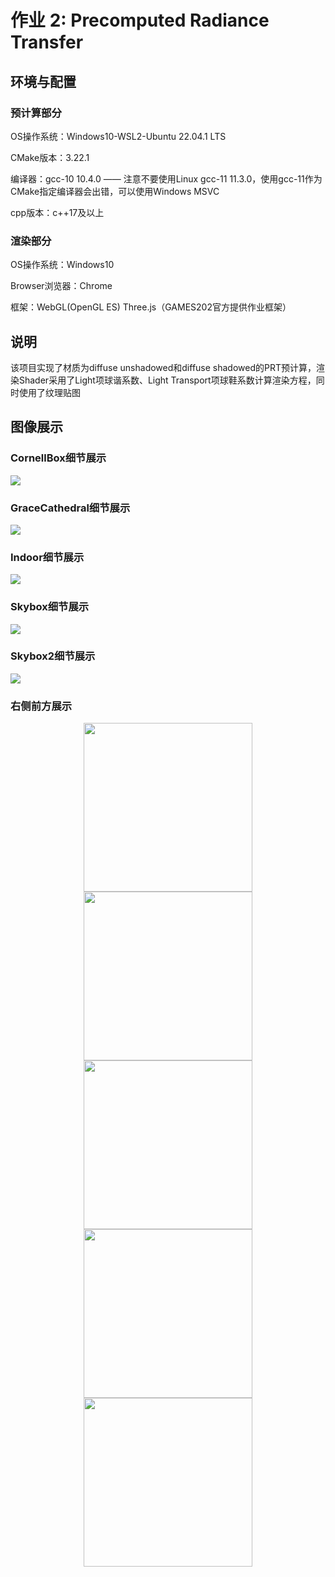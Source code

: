 # 作业 2: Precomputed Radiance Transfer

## 环境与配置

### 预计算部分

OS操作系统：Windows10-WSL2-Ubuntu 22.04.1 LTS

CMake版本：3.22.1

编译器：gcc-10 10.4.0 —— 注意不要使用Linux gcc-11 11.3.0，使用gcc-11作为CMake指定编译器会出错，可以使用Windows MSVC

cpp版本：c++17及以上

### 渲染部分

OS操作系统：Windows10

Browser浏览器：Chrome

框架：WebGL(OpenGL ES) Three.js（GAMES202官方提供作业框架）

## 说明

该项目实现了材质为diffuse unshadowed和diffuse shadowed的PRT预计算，渲染Shader采用了Light项球谐系数、Light Transport项球鞋系数计算渲染方程，同时使用了纹理贴图

## 图像展示

### CornellBox细节展示

<img src="https://github.com/mofashaoye/GAMES202/blob/main/src/2/images/CornellBox/x.png"></img>

### GraceCathedral细节展示

<img src="https://github.com/mofashaoye/GAMES202/blob/main/src/2/images/GraceCathedral/x.png"></img>

### Indoor细节展示

<img src="https://github.com/mofashaoye/GAMES202/blob/main/src/2/images/Indoor/x.png"></img>

### Skybox细节展示

<img src="https://github.com/mofashaoye/GAMES202/blob/main/src/2/images/Skybox/x.png"></img>

### Skybox2细节展示

<img src="https://github.com/mofashaoye/GAMES202/blob/main/src/2/images/Skybox2/x.png"></img>

### 右侧前方展示

<div align="center">
  <img src="https://github.com/mofashaoye/GAMES202/blob/main/src/2/images/CornellBox/0.png" height = 270></img>
  <img src="https://github.com/mofashaoye/GAMES202/blob/main/src/2/images/GraceCathedral/0.png" height = 270></img>
   <img src="https://github.com/mofashaoye/GAMES202/blob/main/src/2/images/Indoor/0.png" height = 270></img>
    <img src="https://github.com/mofashaoye/GAMES202/blob/main/src/2/images/Skybox/0.png" height = 270></img>
     <img src="https://github.com/mofashaoye/GAMES202/blob/main/src/2/images/Skybox2/0.png" height = 270></img>
</div>
